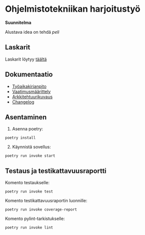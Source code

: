# Ohjelmistotekniikan harjoitustyö

**Suunnitelma**

Alustava idea on tehdä *peli*

## Laskarit
Laskarit löytyy [täältä](./laskarit)

## Dokumentaatio

- [Työaikakirjanpito](./blockgame/dokumentaatio/tuntikirjanpito.md)
- [Vaatimusmäärittely](./blockgame/dokumentaatio/vaatimusmaarittely.md)
- [Arkkitehtuurikuvaus](./blockgame/dokumentaatio/arkkitehtuuri.md)
- [Changelog](./blockgame/dokumentaatio/changelog.md)

## Asentaminen

1. Asenna poetry:

```
poetry install
```

2. Käynnistä sovellus:
```
poetry run invoke start
```


## Testaus ja testikattavuusraportti

Komento testaukselle:

```
poetry run invoke test
```

Komento testikattavuusraportin luonnille:

```
poetry run invoke coverage-report
```


Komento pylint-tarkistukselle:

```
poetry run invoke lint
```





